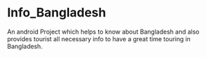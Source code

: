 # Info_Bangladesh
An android Project which helps to know about Bangladesh and also provides tourist all necessary info to have a great time touring in Bangladesh.
